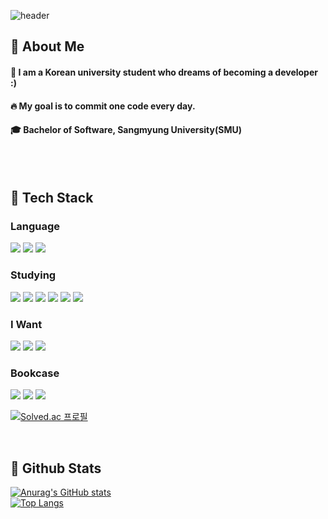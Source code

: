 <div>
  
  <!--Header-->
  ![header](https://capsule-render.vercel.app/api?type=waving&color=gradient&height=300&section=header&text=WELCOME%20TO%20MY%20HISTORY%20%F0%9F%A4%97)
  
</div>

<div>
  <!--Body-->
  
  ## 👀 About Me
  #### :information_desk_person: I am a Korean university student who dreams of becoming a developer :) <br/>
  #### :fire: My goal is to commit one code every day.<br/>
  #### :mortar_board: Bachelor of Software, Sangmyung University(SMU)
  <br/>
  <br/>
  
  ## 🧱 Tech Stack
  ### Language
  <!--C-->
  <img src="https://img.shields.io/badge/c-#A8B9CC?style=flat-square&logo=c&logoColor=white"/>
  <!--Python-->
  <img src="https://img.shields.io/badge/Python-3776AB?style=flat-square&logo=Python&logoColor=white"/>
  <!--JAVA-->
  <img src="https://img.shields.io/badge/Java-007396?style=flat-square&logo=java&logoColor=white"/>
  <br/>
  
  ### Studying
  <!--C++-->
  <img src="https://img.shields.io/badge/cplusplus-#00599C?style=flat-square&logo=cplusplus&logoColor=white"/>
  <!--JavaScript-->
  <img src="https://img.shields.io/badge/JavaScript-F7DF1E?style=flat-square&logo=JavaScript&logoColor=white"/>
  <!--HTML5-->
  <img src="https://img.shields.io/badge/HTML5-E34F26?style=flat-square&logo=HTML5&logoColor=white"/>
  <!--CSS-->
  <img src="https://img.shields.io/badge/CSS3-1572B6?style=flat-square&logo=CSS3&logoColor=white"/>
  <!--React-->
  <img src="https://img.shields.io/badge/react-20232a?style=flat-square&logo=react&logoColor=#61DAFB"/>
  <!--Unity-->
  <img src="https://img.shields.io/badge/unity-#FFFFFF?style=flat-square&logo=unity&logoColor=gray"/>
  
  
  ### I Want
  <!--NAVER-->
  <img src="https://img.shields.io/badge/naver-#03C75A?style=flat-square&logo=naver&logoColor=white"/>
  <!--Kakao-->
  <img src="https://img.shields.io/badge/kakao-#FFCD00?style=flat-square&logo=kakao&logoColor=white"/>
  <!--Google-->
  <img src="https://img.shields.io/badge/google-#4285F4?style=flat-square&logo=google&logoColor=white&Color=white"/>
  <br/>
  
  ### Bookcase
  <!--Next.tjs-->
  <img src="https://img.shields.io/badge/nextdotjs-#000000?style=flat-square&logo=nextdotjs&logoColor=white"/>
  <!--Node.js-->
  <img src="https://img.shields.io/badge/nodedotjs-#5FA04E?style=flat-square&logo=nodedotjs&logoColor=white"/>
  <!--MongoDB-->
  <img src="https://img.shields.io/badge/mongodb-#47A248?style=flat-square&logo=mongodb&logoColor=white"/>
  <br/>

  [![Solved.ac
프로필](http://mazassumnida.wtf/api/v2/generate_badge?boj={handle})](https://solved.ac/{gkswns0429})
  
  <br/>


  
  ## 🤔 Github Stats
  [![Anurag's GitHub stats](https://github-readme-stats.vercel.app/api?username=HanJun-g0id)](https://github.com/anuraghazra/github-readme-stats)
  <br/>
  [![Top Langs](https://github-readme-stats.vercel.app/api/top-langs/?username=HanJun-g0id)](https://github.com/anuraghazra/github-readme-stats)
  
</div>

<!--
**HanJun-g0id** is a ✨ _special_ ✨ repository because its `README.md` (this file) appears on your GitHub profile.

Here are some ideas to get you started:
- Hi there 👋
- 🔭 I’m currently working on ...
- 🌱 I’m currently learning ...
- 👯 I’m looking to collaborate on ...
- 🤔 I’m looking for help with ...
- 💬 Ask me about ...
- 📫 How to reach me: ...
- 😄 Pronouns: ...
- ⚡ Fun fact: ...
-->
